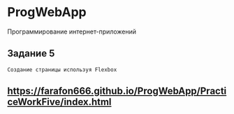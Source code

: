 # ProgWebApp
Программирование интернет-приложений

## Задание 5
```
Создание страницы используя Flexbox
```
## https://farafon666.github.io/ProgWebApp/PracticeWorkFive/index.html
